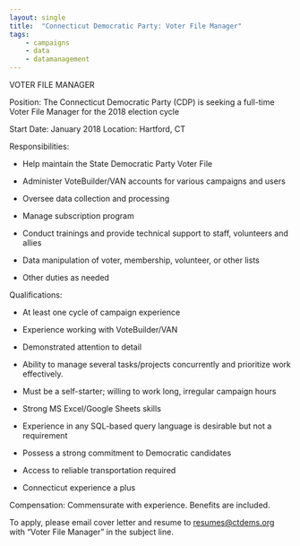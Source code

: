 ```yaml
---
layout: single
title:  "Connecticut Democratic Party: Voter File Manager"
tags: 
    - campaigns
    - data
    - datamanagement
---
```


VOTER FILE MANAGER


Position: The Connecticut Democratic Party (CDP) is seeking a full-­time Voter File Manager for the 2018 election cycle


Start Date: January 2018
Location: Hartford, CT


Responsibilities:

* Help maintain the State Democratic Party Voter File

* Administer VoteBuilder/VAN accounts for various campaigns and users

* Oversee data collection and processing

* Manage subscription program 

* Conduct trainings and provide technical support to staff, volunteers and allies

* Data manipulation of voter, membership, volunteer, or other lists

* Other duties as needed


Qualifications:

* At least one cycle of campaign experience

* Experience working with VoteBuilder/VAN

* Demonstrated attention to detail

* Ability to manage several tasks/projects concurrently and prioritize work effectively.

* Must be a self-starter; willing to work long, irregular campaign hours

* Strong MS Excel/Google Sheets skills

* Experience in any SQL-based query language is desirable but not a requirement

* Possess a strong commitment to Democratic candidates

* Access to reliable transportation required

* Connecticut experience a plus

Compensation: Commensurate with experience. Benefits are included.

To apply, please email cover letter and resume to resumes@ctdems.org with “Voter File Manager” in the subject line.
